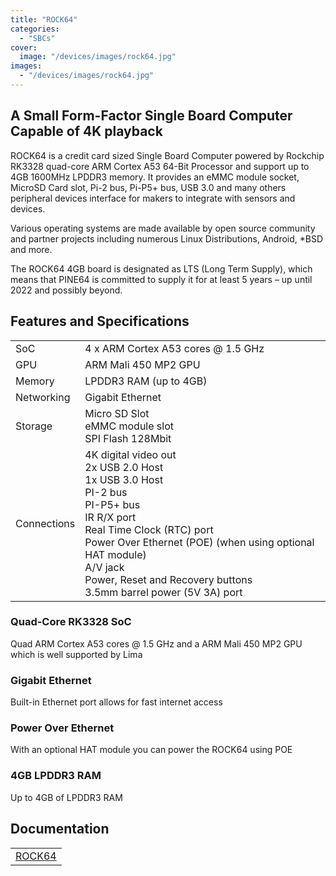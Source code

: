 ```yaml
---
title: "ROCK64"
categories: 
  - "SBCs"
cover: 
  image: "/devices/images/rock64.jpg"
images:
  - "/devices/images/rock64.jpg"
---
```


## A Small Form-Factor Single Board Computer Capable of 4K playback

ROCK64 is a credit card sized Single Board Computer powered by Rockchip RK3328 quad-core ARM Cortex A53 64-Bit Processor and support up to 4GB 1600MHz LPDDR3 memory. It provides an eMMC module socket, MicroSD Card slot, Pi-2 bus, Pi-P5+ bus, USB 3.0 and many others peripheral devices interface for makers to integrate with sensors and devices.

Various operating systems are made available by open source community and partner projects including numerous Linux Distributions, Android, *BSD and more.

The ROCK64 4GB board is designated as LTS (Long Term Supply), which means that PINE64 is committed to supply it for at least 5 years – up until 2022 and possibly beyond.

## Features and Specifications

|     |     |
| --- | --- |
| SoC | 4 x ARM Cortex A53 cores @ 1.5 GHz |
| GPU | ARM Mali 450 MP2 GPU |
| Memory | LPDDR3 RAM (up to 4GB) |
| Networking | Gigabit Ethernet |
| Storage | Micro SD Slot <br> eMMC module slot <br> SPI Flash 128Mbit |
| Connections | 4K digital video out <br> 2x USB 2.0 Host <br> 1x USB 3.0 Host <br> PI-2 bus <br> PI-P5+ bus <br> IR R/X port <br> Real Time Clock (RTC) port <br> Power Over Ethernet (POE) (when using optional HAT module) <br> A/V jack <br> Power, Reset and Recovery buttons <br> 3.5mm barrel power (5V 3A) port |

### Quad-Core RK3328 SoC
Quad ARM Cortex A53 cores @ 1.5 GHz and a ARM Mali 450 MP2 GPU which is well supported by Lima

### Gigabit Ethernet
Built-in Ethernet port allows for fast internet access

### Power Over Ethernet
With an optional HAT module you can power the ROCK64 using POE

### 4GB LPDDR3 RAM
Up to 4GB of LPDDR3 RAM

## Documentation

|     |
| --- |
| [ROCK64](/documentation/ROCK64/) |
